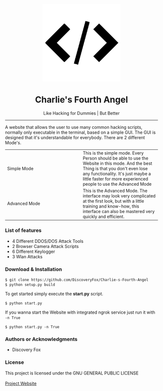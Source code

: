<p align="center"><img src="https://raw.githubusercontent.com/DiscoveryFox/Charlie-s-Fourth-Angel/master/favicon.png" 
title="Charle's Fourth Angel Logo"/></p>

<h1 align="center"> Charlie's Fourth Angel </h1>

<p align="center"> Like Hacking for Dummies | But Better </p>

<hr/>

<p>A website that allows the user to use many common hacking scripts, normally only executable in the terminal, based on
a simple GUI. The GUI is designed that it's understandable for everybody. There are 2 different Mode's.
<br>
</p>

<table>
    <tr>
        <td style="width: 300px; text-align: left">Simple Mode </td>
        <td style="width: 300px">This is the simple mode. Every Person should be able to use the Website in this mode. 
        And the best Thing is that you don't even lose any functionality. It's just maybe a little faster for more 
        experienced people to use the Advanced Mode</td>
    </tr>
    <tr>
        <td style="width: 300px">Advanced Mode</td>
        <td style="width: 300px">This is the Advanced Mode. The interface may look very complicated at the first look, 
        but with a little training and know-how, this interface can also be mastered very quickly and efficient.</td>
    </tr>
    

</table>

<h3> List of features </h3>

<ul>
  <li>4 Different DDOS/DOS Attack Tools</li> 
  <li>2 Browser Camera Attack Scripts</li>
  <li>6 Different Keylogger</li>
  <li>3 Wlan Attacks</li>
</ul>

[//]: # (todo I still need to implement these Features they are not completed. Also need to count them)


<h3> Download & Installation </h3>

```shell
$ git clone https://github.com/DiscoveryFox/Charlie-s-Fourth-Angel
$ python setup.py build
```
To get started simply execute the **start.py** script.

```shell
$ python start.py
```

If you wanna start the Website with integrated ngrok service just run it with `-n True`

````shell
$ python start.py -n True
````

<h3>Authors or Acknowledgments</h3>
<ul>
  <li>Discovery Fox</li>
</ul>

<h3>License</h3>

This project is licensed under the GNU GENERAL PUBLIC LICENSE
<br>
<br>
<a href="flinn.eu/Charlie-s-Fourth-Angel">Project Website </a>
